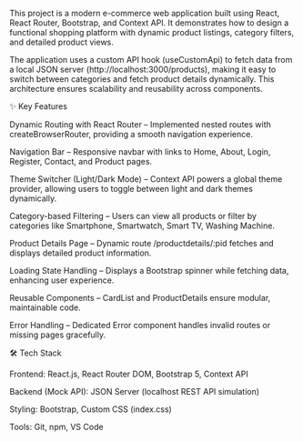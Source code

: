 This project is a modern e-commerce web application built using React, React Router, Bootstrap, and Context API. It demonstrates how to design a functional shopping platform with dynamic product listings, category filters, and detailed product views.

The application uses a custom API hook (useCustomApi) to fetch data from a local JSON server (http://localhost:3000/products), making it easy to switch between categories and fetch product details dynamically. This architecture ensures scalability and reusability across components.

✨ Key Features

Dynamic Routing with React Router – Implemented nested routes with createBrowserRouter, providing a smooth navigation experience.

Navigation Bar – Responsive navbar with links to Home, About, Login, Register, Contact, and Product pages.

Theme Switcher (Light/Dark Mode) – Context API powers a global theme provider, allowing users to toggle between light and dark themes dynamically.

Category-based Filtering – Users can view all products or filter by categories like Smartphone, Smartwatch, Smart TV, Washing Machine.

Product Details Page – Dynamic route /productdetails/:pid fetches and displays detailed product information.

Loading State Handling – Displays a Bootstrap spinner while fetching data, enhancing user experience.

Reusable Components – CardList and ProductDetails ensure modular, maintainable code.

Error Handling – Dedicated Error component handles invalid routes or missing pages gracefully.

🛠️ Tech Stack

Frontend: React.js, React Router DOM, Bootstrap 5, Context API

Backend (Mock API): JSON Server (localhost REST API simulation)

Styling: Bootstrap, Custom CSS (index.css)

Tools: Git, npm, VS Code
